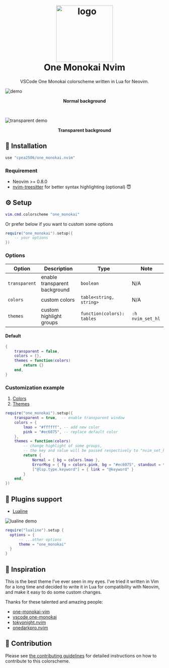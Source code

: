 <div align="center">
  <h1>
      <img
          src="https://user-images.githubusercontent.com/42694704/196938815-ea5d1bdd-a2b8-4327-9b43-46d84920d381.png"
          width="180"
          alt="logo"
      />
      <br/>
      One Monokai Nvim
  </h1>
  
  VSCode One Monokai colorscheme written in Lua for Neovim.
</div>

![demo](https://user-images.githubusercontent.com/42694704/196934147-0704f7ec-456f-4a07-b44f-ac99896c7b22.png)

<p align = "center"><b>Normal background</b></p>

<br />

![transparent demo](https://user-images.githubusercontent.com/42694704/196934131-0c7134ec-7266-4200-bf5a-901cf5d28e12.png)

<p align = "center"><b>Transparent background</b></p>

## :rocket: Installation

```lua
use "cpea2506/one_monokai.nvim"
```

### Requirement

- Neovim >= 0.8.0
- [nvim-treesitter](https://github.com/nvim-treesitter/nvim-treesitter) for better syntax highlighting (optional) 😇

## :gear: Setup

```lua
vim.cmd.colorscheme "one_monokai"
```

Or prefer below if you want to custom some options

```lua
require("one_monokai").setup({
    -- your options
})
```

### Options

| Option        | Description                   | Type                       | Note             |
| ------------- | ----------------------------- | -------------------------- | ---------------- |
| `transparent` | enable transparent background | `boolean`                  | N/A              |
| `colors`      | custom colors                 | `table<string, string>`    | N/A              |
| `themes`      | custom highlight groups       | `function(colors): tables` | `:h nvim_set_hl` |

#### Default

```lua
{
    transparent = false,
    colors = {},
    themes = function(colors)
        return {}
    end,
}
```

### Customization example

1. [Colors](lua/one_monokai/colors.lua#L7)
2. [Themes](lua/one_monokai/themes/groups.lua#L9)

```lua
require("one_monokai").setup({
    transparent = true,  -- enable transparent window
    colors = {
        lmao = "#ffffff", -- add new color
        pink = "#ec6075", -- replace default color
    },
    themes = function(colors)
        -- change highlight of some groups,
        -- the key and value will be passed respectively to "nvim_set_hl"
        return {
            Normal = { bg = colors.lmao },
            ErrorMsg = { fg = colors.pink, bg = "#ec6075", standout = true },
            ["@lsp.type.keyword"] = { link = "@keyword" }
        }
    end,
})
```

## :champagne: Plugins support

- [Lualine](https://github.com/nvim-lualine/lualine.nvim)

![lualine demo](https://user-images.githubusercontent.com/42694704/196934170-84a1f32c-f97b-4f00-859b-e822f4d14479.png)

```lua
require("lualine").setup {
  options = {
      -- ...other options
      theme = "one_monokai"
  }
}
```

## :eyes: Inspiration

This is the best theme I’ve ever seen in my eyes. I’ve tried it written in Vim for a long time and decided to write it in Lua for compatibility with Neovim, and make it easy to do some custom changes.

Thanks for these talented and amazing people:

- [one-monokai-vim](https://github.com/fratajczak/one-monokai-vim)
- [vscode one-monokai](https://github.com/azemoh/vscode-one-monokai)
- [tokyonight.nvim](https://github.com/folke/tokyonight.nvim)
- [onedarkpro.nvim](https://github.com/olimorris/onedarkpro.nvim)

## :scroll: Contribution

Please see [the contributing guidelines](CONTRIBUTING.md) for detailed
instructions on how to contribute to this colorscheme.
